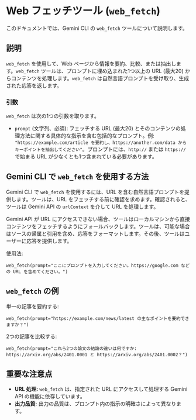 # Web フェッチツール (`web_fetch`)

このドキュメントでは、Gemini CLI の `web_fetch` ツールについて説明します。

## 説明

`web_fetch` を使用して、Web ページから情報を要約、比較、または抽出します。`web_fetch` ツールは、プロンプトに埋め込まれた1つ以上の URL (最大20) からコンテンツを処理します。`web_fetch` は自然言語プロンプトを受け取り、生成された応答を返します。

### 引数

`web_fetch` は次の1つの引数を取ります。

- `prompt` (文字列、必須): フェッチする URL (最大20) とそのコンテンツの処理方法に関する具体的な指示を含む包括的なプロンプト。例: `"https://example.com/article を要約し、https://another.com/data からキーポイントを抽出してください"`。プロンプトには、`http://` または `https://` で始まる URL が少なくとも1つ含まれている必要があります。

## Gemini CLI で `web_fetch` を使用する方法

Gemini CLI で `web_fetch` を使用するには、URL を含む自然言語プロンプトを提供します。ツールは、URL をフェッチする前に確認を求めます。確認されると、ツールは Gemini API の `urlContext` を介して URL を処理します。

Gemini API が URL にアクセスできない場合、ツールはローカルマシンから直接コンテンツをフェッチするようにフォールバックします。ツールは、可能な場合はソースの帰属と引用を含め、応答をフォーマットします。その後、ツールはユーザーに応答を提供します。

使用法:

```
web_fetch(prompt="ここにプロンプトを入力してください。https://google.com などの URL を含めてください。")
```

## `web_fetch` の例

単一の記事を要約する:

```
web_fetch(prompt="https://example.com/news/latest の主なポイントを要約できますか？")
```

2つの記事を比較する:

```
web_fetch(prompt="これら2つの論文の結論の違いは何ですか: https://arxiv.org/abs/2401.0001 と https://arxiv.org/abs/2401.0002？")
```

## 重要な注意点

- **URL 処理:** `web_fetch` は、指定された URL にアクセスして処理する Gemini API の機能に依存しています。
- **出力品質:** 出力の品質は、プロンプト内の指示の明確さによって異なります。
